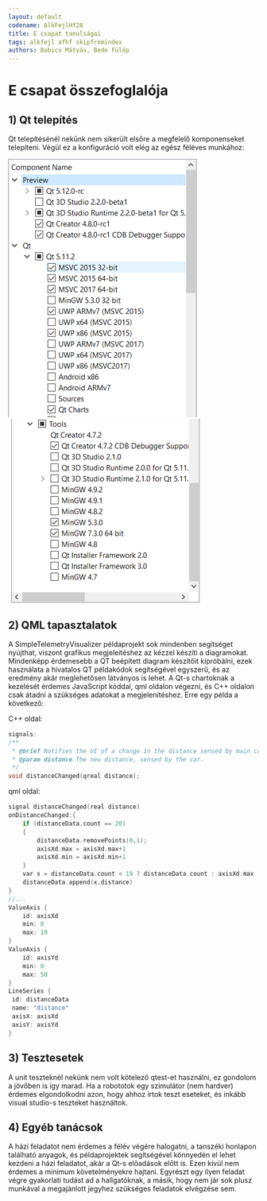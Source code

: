 ```yaml
---
layout: default
codename: AlkFejlHf28
title: E csapat tanulságai
tags: alkfejl afhf skipfromindex
authors: Babics Mátyás, Bede Fülöp
---
```


# E csapat összefoglalója

## 1) Qt telepítés
Qt telepítésénél nekünk nem sikerült elsőre a megfelelő komponenseket telepíteni. Végül ez a konfiguráció volt elég az egész féléves munkához:

![Components](image/components1.PNG "Components")
![Components](image/components2.PNG "Components")

## 2) QML tapasztalatok
A SimpleTelemetryVisualizer példaprojekt sok mindenben segítséget nyújthat, viszont grafikus megjeleítéshez az kézzel készíti a diagramokat.
Mindenképp érdemesebb a QT beépített diagram készítőit kipróbálni, ezek használata a hivatalos QT példakódok segítségével egyszerű, és az eredmény akár meglehetősen látványos is lehet.
A Qt-s chartoknak a kezelését érdemes JavaScript kóddal, qml oldalon végezni, és C++ oldalon csak átadni a szükséges adatokat a megjelenítéshez.
Erre egy példa a következő:

C++ oldal:
```cpp   
signals:
/**
 * @brief Notifies the UI of a change in the distance sensed by main car of the simulator.
 * @param distance The new distance, sensed by the car.
 */
void distanceChanged(qreal distance);
```
qml oldal:
```cpp   
signal distanceChanged(real distance)
onDistanceChanged:{
	if (distanceData.count == 20)
	{
		distanceData.removePoints(0,1);
		axisXd.max = axisXd.max+1
		axisXd.min = axisXd.min+1
	}
	var x = distanceData.count < 19 ? distanceData.count : axisXd.max
	distanceData.append(x,distance)
}
//...
ValueAxis {
    id: axisXd
    min: 0
    max: 19
}
ValueAxis {
    id: axisYd
    min: 0
    max: 50
}
LineSeries {
 id: distanceData
 name: "distance"
 axisX: axisXd
 axisY: axisYd
}
```

## 3) Tesztesetek
A unit teszteknél nekünk nem volt kötelező qtest-et használni, ez gondolom a jövőben is így marad. Ha a robototok egy szimulátor (nem hardver) 
érdemes elgondolkodni azon, hogy ahhoz írtok teszt eseteket, és inkább visual studio-s teszteket használtok.

## 4) Egyéb tanácsok
A házi feladatot nem érdemes a félév végére halogatni, a tanszéki honlapon található anyagok, és példaprojektek segítségével könnyedén el lehet kezdeni a házi feladatot, akár a Qt-s előadások előtt is.
Ezen kívül nem érdemes a minimum követelményekre hajtani. Egyrészt egy ilyen feladat végre gyakorlati tudást ad a hallgatóknak, a másik, hogy nem jár sok plusz munkával a megajánlott jegyhez szükséges feladatok elvégzése sem.
